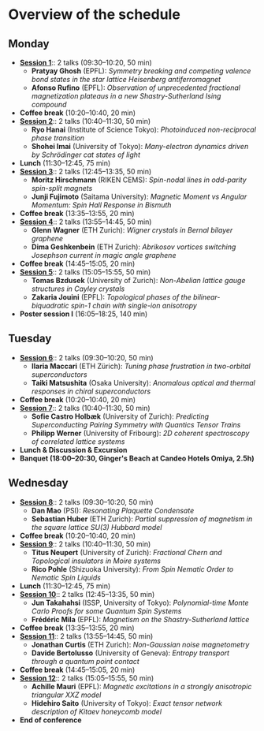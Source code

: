 
# Overview of the schedule

## Monday
- **[Session 1](#session-1)**:: 2 talks (09:30–10:20, 50 min)
  - **Pratyay Ghosh** (EPFL): *Symmetry breaking and competing valence bond states in the star lattice Heisenberg antiferromagnet*
  - **Afonso Rufino** (EPFL): *Observation of unprecedented fractional magnetization plateaus in a new Shastry-Sutherland Ising compound*
- **Coffee break** (10:20–10:40, 20 min)
- **[Session 2](#session-2)**:: 2 talks (10:40–11:30, 50 min)
  - **Ryo Hanai** (Institute of Science Tokyo): *Photoinduced non-reciprocal phase transition*
  - **Shohei Imai** (University of Tokyo): *Many-electron dynamics driven by Schrödinger cat states of light*
- **Lunch** (11:30–12:45, 75 min)
- **[Session 3](#session-3)**:: 2 talks (12:45–13:35, 50 min)
  - **Moritz Hirschmann** (RIKEN CEMS): *Spin-nodal lines in odd-parity spin-split magnets*
  - **Junji Fujimoto** (Saitama University): *Magnetic Moment vs Angular Momentum: Spin Hall Response in Bismuth*
- **Coffee break** (13:35–13:55, 20 min)
- **[Session 4](#session-4)**:: 2 talks (13:55–14:45, 50 min)
  - **Glenn Wagner** (ETH Zurich): *Wigner crystals in Bernal bilayer graphene*
  - **Dima Geshkenbein** (ETH Zurich): *Abrikosov vortices switching Josephson current in magic angle graphene*
- **Coffee break** (14:45–15:05, 20 min)
- **[Session 5](#session-5)**:: 2 talks (15:05–15:55, 50 min)
  - **Tomas Bzdusek** (University of Zurich): *Non-Abelian lattice gauge structures in Cayley crystals*
  - **Zakaria Jouini** (EPFL): *Topological phases of the bilinear-biquadratic spin-1 chain with single-ion anisotropy*
- **Poster session I** (16:05–18:25, 140 min)

## Tuesday
- **[Session 6](#session-6)**:: 2 talks (09:30–10:20, 50 min)
  - **Ilaria Maccari** (ETH Zürich): *Tuning phase frustration in two-orbital superconductors*
  - **Taiki Matsushita** (Osaka University): *Anomalous optical and thermal responses in chiral superconductors*
- **Coffee break** (10:20–10:40, 20 min)
- **[Session 7](#session-7)**:: 2 talks (10:40–11:30, 50 min)
  - **Sofie Castro Holbæk** (University of Zurich): *Predicting Superconducting Pairing Symmetry with Quantics Tensor Trains*
  - **Philipp Werner** (University of Fribourg): *2D coherent spectroscopy of correlated lattice systems*
- **Lunch & Discussion & Excursion**
- **Banquet (18:00–20:30, Ginger's Beach at Candeo Hotels Omiya, 2.5h)**

## Wednesday
- **[Session 8](#session-8)**:: 2 talks (09:30–10:20, 50 min)
  - **Dan Mao** (PSI): *Resonating Plaquette Condensate*
  - **Sebastian Huber** (ETH Zurich): *Partial suppression of magnetism in the square lattice SU(3) Hubbard model*
- **Coffee break** (10:20–10:40, 20 min)
- **[Session 9](#session-9)**:: 2 talks (10:40–11:30, 50 min)
  - **Titus Neupert** (University of Zurich): *Fractional Chern and Topological insulators in Moire systems*
  - **Rico Pohle** (Shizuoka University): *From Spin Nematic Order to Nematic Spin Liquids*
- **Lunch** (11:30–12:45, 75 min)
- **[Session 10](#session-10)**:: 2 talks (12:45–13:35, 50 min)
  - **Jun Takahahsi** (ISSP, University of Tokyo): *Polynomial-time Monte Carlo Proofs for some Quantum Spin Systems*
  - **Frédéric Mila** (EPFL): *Magnetism on the Shastry-Sutherland lattice*
- **Coffee break** (13:35–13:55, 20 min)
- **[Session 11](#session-11)**:: 2 talks (13:55–14:45, 50 min)
  - **Jonathan Curtis** (ETH Zurich): *Non-Gaussian noise magnetometry*
  - **Davide Bertolusso** (University of Geneva): *Entropy transport through a quantum point contact*
- **Coffee break** (14:45–15:05, 20 min)
- **[Session 12](#session-12)**:: 2 talks (15:05–15:55, 50 min)
  - **Achille Mauri** (EPFL): *Magnetic excitations in a strongly anisotropic triangular XXZ model*
  - **Hidehiro Saito** (University of Tokyo): *Exact tensor network description of Kitaev honeycomb model*
- **End of conference**